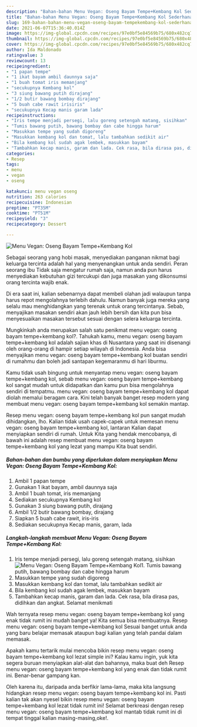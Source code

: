 ```yaml
---
description: "Bahan-bahan Menu Vegan: Oseng Bayam Tempe+Kembang Kol Sederhana dan Mudah Dibuat"
title: "Bahan-bahan Menu Vegan: Oseng Bayam Tempe+Kembang Kol Sederhana dan Mudah Dibuat"
slug: 169-bahan-bahan-menu-vegan-oseng-bayam-tempekembang-kol-sederhana-dan-mudah-dibuat
date: 2021-06-07T15:36:40.014Z
image: https://img-global.cpcdn.com/recipes/97e0bf5e84569b75/680x482cq70/menu-vegan-oseng-bayam-tempekembang-kol-foto-resep-utama.jpg
thumbnail: https://img-global.cpcdn.com/recipes/97e0bf5e84569b75/680x482cq70/menu-vegan-oseng-bayam-tempekembang-kol-foto-resep-utama.jpg
cover: https://img-global.cpcdn.com/recipes/97e0bf5e84569b75/680x482cq70/menu-vegan-oseng-bayam-tempekembang-kol-foto-resep-utama.jpg
author: Ida Maldonado
ratingvalue: 3
reviewcount: 13
recipeingredient:
- "1 papan tempe"
- "1 ikat bayam ambil daunnya saja"
- "1 buah tomat iris memanjang"
- "secukupnya Kembang kol"
- "3 siung bawang putih dirajang"
- "1/2 butir bawang bombay dirajang"
- "5 buah cabe rawit irisiris"
- "secukupnya Kecap manis garam lada"
recipeinstructions:
- "Iris tempe menjadi persegi, lalu goreng setengah matang, sisihkan"
- "Tumis bawang putih, bawang bombay dan cabe hingga harum"
- "Masukkan tempe yang sudah digoreng"
- "Masukkan kembang kol dan tomat, lalu tambahkan sedikit air"
- "Bila kembang kol sudah agak lembek, masukkan bayam"
- "Tambahkan kecap manis, garam dan lada. Cek rasa, bila dirasa pas, didihkan dan angkat. Selamat menikmati"
categories:
- Resep
tags:
- menu
- vegan
- oseng

katakunci: menu vegan oseng 
nutrition: 263 calories
recipecuisine: Indonesian
preptime: "PT35M"
cooktime: "PT51M"
recipeyield: "3"
recipecategory: Dessert

---
```



![Menu Vegan: Oseng Bayam Tempe+Kembang Kol](https://img-global.cpcdn.com/recipes/97e0bf5e84569b75/680x482cq70/menu-vegan-oseng-bayam-tempekembang-kol-foto-resep-utama.jpg)

Sebagai seorang yang hobi masak, menyediakan panganan nikmat bagi keluarga tercinta adalah hal yang menyenangkan untuk anda sendiri. Peran seorang ibu Tidak saja mengatur rumah saja, namun anda pun harus menyediakan kebutuhan gizi tercukupi dan juga masakan yang dikonsumsi orang tercinta wajib enak.

Di era  saat ini, kalian sebenarnya dapat membeli olahan jadi walaupun tanpa harus repot mengolahnya terlebih dahulu. Namun banyak juga mereka yang selalu mau menghidangkan yang terenak untuk orang tercintanya. Sebab, menyajikan masakan sendiri akan jauh lebih bersih dan kita pun bisa menyesuaikan masakan tersebut sesuai dengan selera keluarga tercinta. 



Mungkinkah anda merupakan salah satu penikmat menu vegan: oseng bayam tempe+kembang kol?. Tahukah kamu, menu vegan: oseng bayam tempe+kembang kol adalah sajian khas di Nusantara yang saat ini disenangi oleh orang-orang di hampir setiap wilayah di Indonesia. Anda bisa menyajikan menu vegan: oseng bayam tempe+kembang kol buatan sendiri di rumahmu dan boleh jadi santapan kegemaranmu di hari liburmu.

Kamu tidak usah bingung untuk menyantap menu vegan: oseng bayam tempe+kembang kol, sebab menu vegan: oseng bayam tempe+kembang kol sangat mudah untuk didapatkan dan kamu pun bisa mengolahnya sendiri di tempatmu. menu vegan: oseng bayam tempe+kembang kol dapat diolah memalui beragam cara. Kini telah banyak banget resep modern yang membuat menu vegan: oseng bayam tempe+kembang kol semakin mantap.

Resep menu vegan: oseng bayam tempe+kembang kol pun sangat mudah dihidangkan, lho. Kalian tidak usah capek-capek untuk memesan menu vegan: oseng bayam tempe+kembang kol, lantaran Kalian dapat menyiapkan sendiri di rumah. Untuk Kita yang hendak mencobanya, di bawah ini adalah resep membuat menu vegan: oseng bayam tempe+kembang kol yang lezat yang mampu Kita buat sendiri.

<!--inarticleads1-->

##### Bahan-bahan dan bumbu yang diperlukan dalam menyiapkan Menu Vegan: Oseng Bayam Tempe+Kembang Kol:

1. Ambil 1 papan tempe
1. Gunakan 1 ikat bayam, ambil daunnya saja
1. Ambil 1 buah tomat, iris memanjang
1. Sediakan secukupnya Kembang kol
1. Gunakan 3 siung bawang putih, dirajang
1. Ambil 1/2 butir bawang bombay, dirajang
1. Siapkan 5 buah cabe rawit, iris-iris
1. Sediakan secukupnya Kecap manis, garam, lada




<!--inarticleads2-->

##### Langkah-langkah membuat Menu Vegan: Oseng Bayam Tempe+Kembang Kol:

1. Iris tempe menjadi persegi, lalu goreng setengah matang, sisihkan
<img src="https://img-global.cpcdn.com/steps/405392ef856d98ce/160x128cq70/menu-vegan-oseng-bayam-tempekembang-kol-langkah-memasak-1-foto.jpg" alt="Menu Vegan: Oseng Bayam Tempe+Kembang Kol">1. Tumis bawang putih, bawang bombay dan cabe hingga harum
1. Masukkan tempe yang sudah digoreng
1. Masukkan kembang kol dan tomat, lalu tambahkan sedikit air
1. Bila kembang kol sudah agak lembek, masukkan bayam
1. Tambahkan kecap manis, garam dan lada. Cek rasa, bila dirasa pas, didihkan dan angkat. Selamat menikmati




Wah ternyata resep menu vegan: oseng bayam tempe+kembang kol yang enak tidak rumit ini mudah banget ya! Kita semua bisa membuatnya. Resep menu vegan: oseng bayam tempe+kembang kol Sesuai banget untuk anda yang baru belajar memasak ataupun bagi kalian yang telah pandai dalam memasak.

Apakah kamu tertarik mulai mencoba bikin resep menu vegan: oseng bayam tempe+kembang kol lezat simple ini? Kalau kamu ingin, yuk kita segera buruan menyiapkan alat-alat dan bahannya, maka buat deh Resep menu vegan: oseng bayam tempe+kembang kol yang enak dan tidak rumit ini. Benar-benar gampang kan. 

Oleh karena itu, daripada anda berfikir lama-lama, maka kita langsung hidangkan resep menu vegan: oseng bayam tempe+kembang kol ini. Pasti kalian tak akan nyesel bikin resep menu vegan: oseng bayam tempe+kembang kol lezat tidak rumit ini! Selamat berkreasi dengan resep menu vegan: oseng bayam tempe+kembang kol mantab tidak rumit ini di tempat tinggal kalian masing-masing,oke!.

